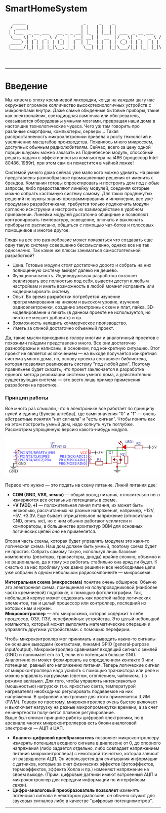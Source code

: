 # SmartHomeSystem

<pre>
   _____                      _     _    _                         _____           _                   
  / ____|                    | |   | |  | |                       / ____|         | |                  
 | (___  _ __ ___   __ _ _ __| |_  | |__| | ___  _ __ ___   ___  | (___  _   _ ___| |_ ___ _ __ ___    
  \___ \| '_ ` _ \ / _` | '__| __| |  __  |/ _ \| '_ ` _ \ / _ \  \___ \| | | / __| __/ _ \ '_ ` _ \   
  ____) | | | | | | (_| | |  | |_  | |  | | (_) | | | | | |  __/  ____) | |_| \__ \ ||  __/ | | | | |  
 |_____/|_| |_| |_|\__,_|_|   \__| |_|  |_|\___/|_| |_| |_|\___| |_____/ \__, |___/\__\___|_| |_| |_|  
                                                                          __/ |                      
                                                                         |___/                       

</pre>
---
# Введение
Мы живем в эпоху кремниевой лихорадки, когда на каждом шагу нас окружает огромное колличество высокотехнологичных устройств с микрочипами внутри. Даже самые обыденные бытовые приборы, такие как электрочайник, светодиодная лампочка или обогреватель, оказываются оборудованы умными мозгами, превращая наши дома в настоящие технологические чудеса. Чего уж там говорить про разлиные смартфоны, компьютеры, серверы... Такая распростанненость микроэлетроники привела к росту технологий и увеличению масштабов производства. Появилось много микросхем, доступных обычным радиолюбителям. Сейчас, всего за цену одной порции шаурмы можно заказать из Поднебесной модуль, способный решать задачи с эффективностью компьютера на i486 (процессор Intel 80486, 1989г), при этом сам он поместится в чайной ложке!

Системой умного дома сейчас уже мало кого можно удивить. На рынке представлены разнообразные промышленные решения от именитых брендов. Компании готовы спроектировать и построить дом под любые запросы, либо предоставляют линейку модулей, соединяя которые можно собрать кастомную систему самому. Для таких продвинутых решений не нужны знания программирования и инжинерии, все уже продумано разработчиками, требуется только подлкючить модули согласно иснструкии и настроить их взаимодействие в удобном приложении. Линейки модулей достаточно обширные и позволяют контролировать температуру, освещение, влючать и выключать приборы по расписаню, общаться с помощью чат-ботов и голосовых помощников и многое другое.

Глядя на все это разнообразие может показаться что создавать еще одну такую систему совершенно бессмысленно, однако все не так однозначно. Так какие же плюсы заниматься самостоятельной разработкой?
- Цена. Готовые модули стоят достаточно дорого и собрать на них полноценную систему выйдет далеко не дешево.
- Функциональность. Индивидуальная разработка позволет реализовать все полностью под себя, вывести доступ к любым настройкам и иметь возможность в любой момнет исправить или модернизировать систему.
- Опыт. Во время разработки потребуется изучение программирования на низком и высоком уровне, изучение радиоэлектроники, создание электронных схем и плат, пайка, 3D-моделирование и печать (в данном проекте не используется, но ничто не мешает добавить) и пр.
- Возможность наладить коммерческое производство.
- Иметь за спиной достаточно объемный проект.

Да, такие мысли приходили в голову многим и аналогичный проектов с похожими гайдами представлено много. Все они достаточно разнообразны и написаны, в основном, под конкретную ситуацию. Этот проект не является исключением — на выходе получается конкретная система умного дома, но, основу проекта составляет библиотека, которая позволяет реализовать систему "под любой дом". Поэтому правильнее будет сказать, что проект заключается в разработке единого метода реализации системы умного дома, а действительно существующая система — это всего лишь пример применения разработки на практике.


### Принцип работы
Все много раз слышали, что в электронике все работает по принципу нулей и единиц (Булева алгебра), где сами значения "0" и "1" — очень абстрактные понятия "нет сигнала" и "есть сигнал". Чтобы понять как на этом построить умный дом, надо копнуть чуть поглубже. Рассмотрим упрощенную версию какого-нибудь модуля. <br>

![](schemes/Attiny13_e)

Первое что нужно — это подать на схему питание. Линий питания две:
- **COM (GND, VSS, земля)** — общий вывод питания, относительно него измеряются все остальные потенциалы в схеме.
- **+V (VDD, +)** — положительная линия питания, их может быть несколько, рассчитанных на разные напряжения, например, +12V, +5V, +3.3V. Еще бывает отрицательное напряжение (относитльно GND, опять же), но с ним обычно работают усилители и компораторы, в большинстве архитектур ЭВМ для основных логических цепей оно не применяется.

Вторая часть схемы, которая будет управлять модулем это какя-то логическая схема. Наш дом должен быть умный, поэтому схема будет не простая. Собрать самому такую, используя лишь базовые компоненты (резиторы, транзисторы, диоды) крайне сложно, объемно и не рационально, да к тому же работать стабильно она вряд ли будет. К счастью за нас проблему уже давно решили и все необходимые цепи уже собраны в одном небольшом радиокомпоненте — микросхеме. <br>

**Интегральная схема (микросхема)** понятие очень обширное. Обычно это электронная схема, помещенная на полупроводниковой (наиболее часто кремниевой) подложке, с помощью фотолитографии. Так, небольшой корпус может содержать как простой набор логических элементов, так и целый процессор или контроллер, последний из которых нам и нужен.<br>
**Микроконтроллер** — это микросхема, которая содержит в себе процессор, ОЗУ, ПЗУ, перефирийные устройства. Это целый небольшой компьютер, который может выполнять математические операции и управлять другими устройствами. с помощью перефирии.<br>

Чтобы микроконтроллер мог принимать и выводить какие-то сигналы он оснащен выводами (контактами, пинами) GPIO (general-purpose input/output).
Микроконтроллер сравнивает входящий сигнал с землей (GND) и принимает его за 1, если его потенциал больше GND. Аналогично он может формировать на определенном контакте 0 или потенциал, равный его напряжению питания.
Теперь логические сигнал от микроконтроллера надо усилить с помощью транзистора или реле и можно управлять нагрузками (светом, отоплением, чайником...) в режиме вкл/выкл. Для того, чтобы управлять интенсивнотью (мощьностью) нагрузски (т.е. яркостью света, температурой нагревателя) необходимо регулировать подаваемое на них напряжения. В цифровой электронике для этого применяется ШИМ (PWM). Говоря по простому, микроконтроллер очень быстро включает и выключает нагрузку на разные микропромежутки времени, а за счет ее инертности получается плавное регулирование.<br>
Выше был описан принципе работы цифровой электроники, но в арсенале многих микроконтроллеров есть блоки аналоговой электроники — АЦП и ЦАП. <br>
- **Аналого-цифровой преобразователь** позволяет микроконтроллеру измерять потенциал входного сигнала в диапозоне от 0, до опорного напряжения (либо задается отдельно, либо совпадает напряжением питания микроконтроллера) с некоторой точнотью, которая зависит от разрядности АЦП. Он используется для считывания информации с датчиков, которые за счет физических эффектов (фотоэффектов, термоэффектов, эффекта Холла и пр.) изменяют напряжение на своем выходе. (Прим. цифровые датчики имеют встроенный АЦП и микроконтроллер для передачи информации по интерфейсам связи). <br>
- **Цифро-аналоговый преобразователь позволяет** изменять потенциал сигнала в некотором диапозоне, он обычно служит для звуковых сигналов либо в качестве "цифровых потенциометров".





---
<!-- ![esp32 pinout](schemes/ESP32-VROOM-32D-PINOUT.png) -->
<!-- ![esp8266 pinout](schemes/esp8266-pinout.jpg) -->


